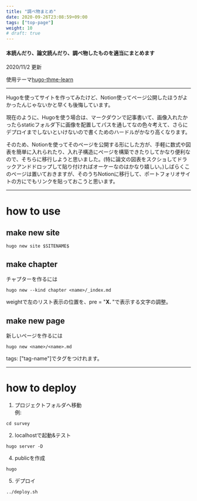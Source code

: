 ```yaml
---
title: "調べ物まとめ"
date: 2020-09-26T23:08:59+09:00
tags: ["top-page"] 
weight: 10
# draft: true
---
```


#### 本読んだり、論文読んだり、調べ物したものを適当にまとめます
2020/11/2 更新

使用テーマ[hugo-thme-learn](https://themes.gohugo.io/theme/hugo-theme-learn/en/)

---

Hugoを使ってサイトを作ってみたけど、Notion使ってページ公開したほうがよかったんじゃないかと早くも後悔しています。

現在のように、Hugoを使う場合は、マークダウンで記事書いて、画像入れたかったらstaticフォルダ下に画像を配置してパスを通してなの色々考えて、さらにデプロイまでしないといけないので書くためのハードルがかなり高くなります。

そのため、Notionを使ってそのページを公開する形にした方が、手軽に数式や図表を簡単に入れられたり、入れ子構造にページを構築できたりしてかなり便利なので、そちらに移行しようと思いました。(特に論文の図表をスクショしてドラックアンドドロップして貼り付ければオーケーなのはかなり嬉しい。)しばらくこのページは置いておきますが、そのうちNotionに移行して、ポートフォリオサイトの方にでもリンクを貼っておこうと思います。

---

# how to use

## make new site
```
hugo new site $SITENAME$
```

## make chapter
チャプターを作るには
```
hugo new --kind chapter <name>/_index.md
```
weightで左のリスト表示の位置を、pre = "<b>X. </b>"で表示する文字の調整。

## make new page
新しいページを作るには
```
hugo new <name>/<name>.md
```
tags: ["tag-name"]でタグをつけれます。

---

# how to deploy
1. プロジェクトフォルダへ移動  
例:
```
cd survey
```

2. localhostで起動&テスト
```
hugo server -D
```

4. publicを作成
```
hugo
```

5. デプロイ
```
../deploy.sh
```